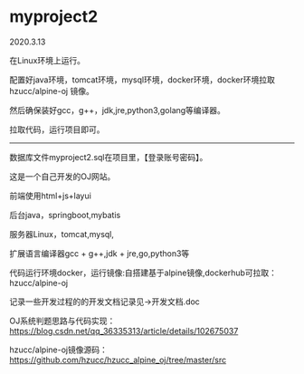# myproject2
2020.3.13

在Linux环境上运行。

配置好java环境，tomcat环境，mysql环境，docker环境，docker环境拉取 hzucc/alpine-oj 镜像。

然后确保装好gcc，g++，jdk,jre,python3,golang等编译器。

拉取代码，运行项目即可。
__________________________________________________________________________________




数据库文件myproject2.sql在项目里，【登录账号密码】。

这是一个自己开发的OJ网站。

前端使用html+js+layui

后台java，springboot,mybatis

服务器Linux，tomcat,mysql,

扩展语言编译器gcc + g++,jdk + jre,go,python3等

代码运行环境docker，运行镜像:自搭建基于alpine镜像,dockerhub可拉取：hzucc/alpine-oj

记录一些开发过程的的开发文档记录见->开发文档.doc


OJ系统判题思路与代码实现：https://blog.csdn.net/qq_36335313/article/details/102675037

hzucc/alpine-oj镜像源码：https://github.com/hzucc/hzucc_alpine_oj/tree/master/src




